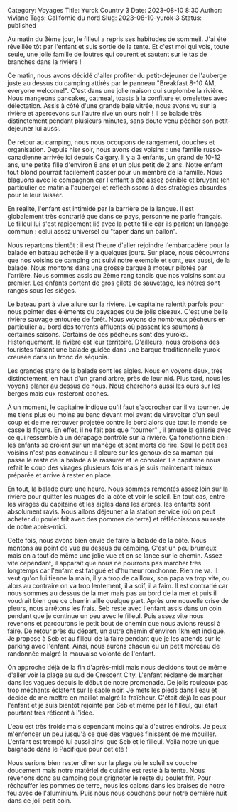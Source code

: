 Category: Voyages
Title: Yurok Country 3
Date: 2023-08-10 8:30
Author: viviane
Tags: Californie du nord
Slug: 2023-08-10-yurok-3
Status: published

Au matin du 3ème jour, le filleul a repris ses habitudes de sommeil. J'ai été réveillée tôt par l'enfant et suis sortie de la tente. Et c'est moi qui vois, toute seule, une jolie famille de loutres qui courent et sautent sur le tas de branches dans la rivière !

Ce matin, nous avons décidé d'aller profiter du petit-déjeuner de l'auberge juste au dessus du camping attirés par le panneau "Breakfast 8-10 AM, everyone welcome!". C'est dans une jolie maison qui surplombe la rivière. Nous mangeons pancakes, oatmeal, toasts à la confiture et omelettes avec délectation. Assis à côté d'une grande baie vitrée, nous avons vu sur la rivière et apercevons sur l'autre rive un ours noir ! Il se balade très distinctement pendant plusieurs minutes, sans doute venu pêcher son petit-déjeuner lui aussi.

De retour au camping, nous nous occupons de rangement, douches et organisation. Depuis hier soir, nous avons des voisins : une famille russo-canadienne arrivée ici depuis Calgary. Il y a 3 enfants, un grand de 10-12 ans, une petite fille d'environ 8 ans et un plus petit de 2 ans. Notre enfant tout blond pourrait facilement passer pour un membre de la famille. Nous blaguons avec le compagnon car l'enfant a été assez pénible et bruyant (en particulier ce matin à l'auberge) et réfléchissons à des stratégies absurdes pour le leur laisser.

En réalité, l'enfant est intimidé par la barrière de la langue. Il est globalement très contrarié que dans ce pays, personne ne parle français. Le filleul lui s'est rapidement lié avec la petite fille car ils parlent un langage commun : celui assez universel du "taper dans un ballon".

Nous repartons bientôt : il est l'heure d'aller rejoindre l'embarcadère pour la balade en bateau achetée il y a quelques jours. Sur place, nous découvrons que nos voisins de camping ont suivi notre exemple et sont, eux aussi, de la balade. Nous montons dans une grosse barque à moteur pilotée par l'arrière. Nous sommes assis au 2ème rang tandis que nos voisins sont au premier. Les enfants portent de gros gilets de sauvetage, les nôtres sont rangés sous les sièges.

Le bateau part à vive allure sur la rivière. Le capitaine ralentit parfois pour nous pointer des éléments du paysages ou de jolis oiseaux. C'est une belle rivière sauvage entourée de forêt. Nous voyons de nombreux pêcheurs en particulier au bord des torrents affluents où passent les saumons à certaines saisons. Certains de ces pêcheurs sont des yuroks. Historiquement, la rivière est leur territoire. D'ailleurs, nous croisons des touristes faisant une balade guidée dans une barque traditionnelle yurok creusée dans un tronc de séquoia.

Les grandes stars de la balade sont les aigles. Nous en voyons deux, très distinctement, en haut d'un grand arbre, près de leur nid. Plus tard, nous les voyons planer au dessus de nous. Nous cherchons aussi les ours sur les berges mais eux resteront cachés.

À un moment, le capitaine indique qu'il faut s'accrocher car il va tourner. Je me tiens plus ou moins au banc devant moi avant de virevolter d'un seul coup et de me retrouver projetée contre le bord alors que tout le monde se casse la figure. En effet, il ne fait pas que "tourner" , il amuse la galerie avec ce qui ressemble à un dérapage contrôlé sur la rivière. Ça fonctionne bien : les enfants se croient sur un manège et sont morts de rire. Seul le petit des voisins n'est pas convaincu : il pleure sur les genoux de sa maman qui passe le reste de la balade à le rassurer et le consoler. Le capitaine nous refait le coup des virages plusieurs fois mais je suis maintenant mieux préparée et arrive à rester en place.

En tout, la balade dure une heure. Nous sommes remontés assez loin sur la rivière pour quitter les nuages de la côte et voir le soleil. En tout cas, entre les virages du capitaine et les aigles dans les arbres, les enfants sont absolument ravis. Nous allons déjeuner à la station service (où on peut acheter du poulet frit avec des pommes de terre) et réfléchissons au reste de notre après-midi.

Cette fois, nous avons bien envie de faire la balade de la côte. Nous montons au point de vue au dessus du camping. C'est un peu brumeux mais on a tout de même une jolie vue et on se lance sur le chemin. Assez vite cependant, il apparaît que nous ne pourrons pas marcher très longtemps car l'enfant est fatigué et d'humeur ronchonne. Rien ne va. Il veut qu'on lui tienne la main, il y a trop de cailloux, son papa va trop vite, ou alors au contraire on va trop lentement, il a soif, il a faim. Il est contrarié car nous sommes au dessus de la mer mais pas au bord de la mer et puis il voudrait bien que ce chemin aille quelque part. Après une nouvelle crise de pleurs, nous arrêtons les frais. Seb reste avec l'enfant assis dans un coin pendant que je continue un peu avec le filleul. Puis assez vite nous revenons et parcourons le petit bout de chemin que nous avions réussi à faire. De retour près du départ, un autre chemin d'environ 1km est indiqué. Je propose à Seb et au filleul de la faire pendant que je les attends sur le parking avec l'enfant. Ainsi, nous aurons chacun eu un petit morceau de randonnée malgré la mauvaise volonté de l'enfant.

On approche déjà de la fin d'après-midi mais nous décidons tout de même d'aller voir la plage au sud de Crescent City. L'enfant réclame de marcher dans les vagues depuis le début de notre promenade. De jolis rouleaux pas trop méchants éclatent sur le sable noir. Je mets les pieds dans l'eau et décide de me mettre en maillot malgré la fraîcheur. C'était déjà le cas pour l'enfant et je suis bientôt rejointe par Seb et même par le filleul, qui était pourtant très réticent à l'idée.

L'eau est très froide mais cependant moins qu'à d'autres endroits. Je peux m'enfoncer un peu jusqu'à ce que des vagues finissent de me mouiller. L'enfant est trempé lui aussi ainsi que Seb et le filleul. Voilà notre unique baignade dans le Pacifique pour cet été !

Nous serions bien rester dîner sur la plage où le soleil se couche doucement mais notre matériel de cuisine est resté à la tente. Nous revenons donc au camping pour grignoter le reste du poulet frit. Pour réchauffer les pommes de terre, nous les calons dans les braises de notre feu avec de l'aluminium. Puis nous nous couchons pour notre dernière nuit dans ce joli petit coin.
